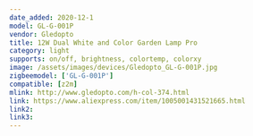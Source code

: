 ```yaml
---
date_added: 2020-12-1
model: GL-G-001P
vendor: Gledopto
title: 12W Dual White and Color Garden Lamp Pro
category: light
supports: on/off, brightness, colortemp, colorxy
image: /assets/images/devices/Gledopto_GL-G-001P.jpg
zigbeemodel: ['GL-G-001P']
compatible: [z2m]
mlink: http://www.gledopto.com/h-col-374.html
link: https://www.aliexpress.com/item/1005001431521665.html
link2: 
link3: 
---
```



